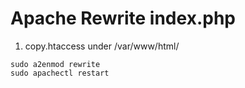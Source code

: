 # Apache Rewrite index.php

1. copy.htaccess under /var/www/html/
```
sudo a2enmod rewrite
sudo apachectl restart
```
